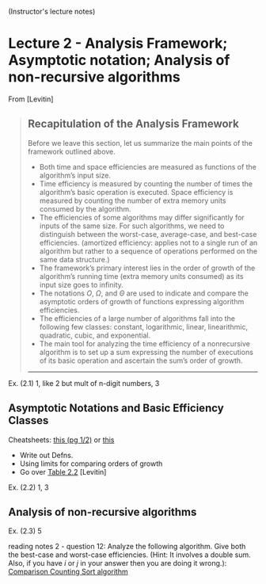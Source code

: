 (Instructor's lecture notes)

# Lecture 2 - Analysis Framework; Asymptotic notation; Analysis of non-recursive algorithms


From [Levitin]
> ## Recapitulation of the Analysis Framework
> Before we leave this section, let us summarize the main points of the framework outlined above.
> - Both time and space efficiencies are measured as functions of the algorithm’s input size.
> - Time efficiency is measured by counting the number of times the algorithm’s basic operation is executed. Space efficiency is measured by counting the number of extra memory units consumed by the algorithm.
> - The efficiencies of some algorithms may differ significantly for inputs of the same size. For such algorithms, we need to distinguish between the worst-case, average-case, and best-case efficiencies.  (amortized efficiency: applies not to a single run of an algorithm but rather to a sequence of operations performed on the same data structure.)
> - The framework’s primary interest lies in the order of growth of the algorithm’s running time (extra memory units consumed) as its input size goes to infinity.
> - The notations $O$, $\Omega$, and $\Theta$ are used to indicate and compare the asymptotic orders of growth of functions expressing algorithm efficiencies.
> - The efficiencies of a large number of algorithms fall into the following few classes: constant, logarithmic, linear, linearithmic, quadratic, cubic, and exponential.
> - The main tool for analyzing the time efficiency of a nonrecursive algorithm is to set up a sum expressing the number of executions of its basic operation and ascertain the sum’s order of growth.
> ---

Ex. (2.1) 1, like 2 but mult of n-digit numbers, 3


## Asymptotic Notations and Basic Efficiency Classes

Cheatsheets: [this (pg 1/2)](https://www.tug.org/texshowcase/cheat.pdf) or [this](https://web.mit.edu/broder/Public/asymptotics-cheatsheet.pdf)

- Write out Defns.
- Using limits for comparing orders of growth
- Go over [Table 2.2](./notes02-eff-classes.pdf) [Levitin]

Ex. (2.2) 1, 3



## Analysis of non-recursive algorithms

Ex. (2.3) 5

reading notes 2 - question 12: Analyze the following algorithm. Give both the best-case and worst-case efficiencies. (Hint: It involves a double sum. Also, if you have $i$ or $j$ in your answer then you are doing it wrong.): [Comparison Counting Sort algorithm](../reading/reading02-alg.pdf)


